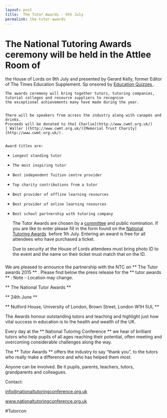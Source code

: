 ```yaml
---
layout: post
title:  The Tutor Awards - 9th July
permalink: the-tutor-awards
---
```

###

#  The National Tutoring Awards ceremony will be held in the Attlee Room of
the House of Lords on  9th  July  and presented by Gerard Kelly, former Editor
of The Times Education Supplement. Sp  onsored by [ Education Quizzes
](http://m.educationquizzes.com/) .

    
    
    The awards ceremony will bring together tutors, tutoring companies, tutorial colleges and resource suppliers to recognise the exceptional achievements many have made during the year. 
    
    
    There will be speakers from across the industry along with canapés and drinks. 
    Proceeds will be donated to the[ Charlie](http://www.cwmt.org.uk/)[ Waller ](http://www.cwmt.org.uk/)[Memorial Trust Charity](http://www.cwmt.org.uk/).
    
    
    Award titles are:  

  *     Longest standing tutor

  *     The most inspiring tutor 

  *     Best independent Tuition centre provider

  *     Top charity contributions from a tutor

  *     Best provider of offline learning resources 

  *     Best provider of online learning resources 

  *     Best school partnership with tutoring company
    
    
    The Tutor Awards are chosen by a [committee](https://malachy-guinness-burw.squarespace.com/committee) and public nomination. If you are like to enter please fill in the form found on the [National Tutoring Awards](http://www.nationaltutoringconference.org.uk/national-tutoring-awards/)  before 1th July. Entering an award is free for all attendees who have purchased a ticket. 
    
    
    Due to security at the House of Lords attendees must bring photo ID to the event and the name on their ticket must match that on the ID.

#####

We are pleased to announce the partnership with the NTC on ** The Tutor awards
2015 ** . Please find below the press release for the ** tutor awards ** :
Note - Location may change.

** The National Tutor Awards **

** 24th June **

** Nutford House, University of London, Brown Street, London W1H 5UL **

The Awards honour outstanding tutors and teaching and highlight just how vital
success in education is to the health and wealth of the UK.

Every day at the ** National Tutoring Conference ** we hear of brilliant
tutors who help pupils of all ages reaching their potential, often meeting and
overcoming considerable challenges along the way.

The ** Tutor Awards ** offers the industry to say “thank you”, to the tutors
who really make a difference and who has helped them most.

Anyone can be involved. Be it pupils, parents, teachers, tutors, grandparents
and colleagues.

Contact:

[ info@nationaltutoringconference.org.uk
](mailto:info@nationaltutoringconference.org.uk)

[ www.nationaltutoringconference.org.uk
](http://www.nationaltutoringconference.org.uk/)

#Tutorcon
